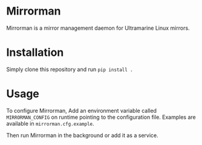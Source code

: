 # Mirrorman
Mirrorman is a mirror management daemon for Ultramarine Linux mirrors.

# Installation

Simply clone this repository and run `pip install .`

# Usage

To configure Mirrorman, Add an environment variable called `MIRRORMAN_CONFIG` on runtime pointing to the configuration file. Examples are available in `mirrorman.cfg.example`.

Then run Mirrorman in the background or add it as a service.